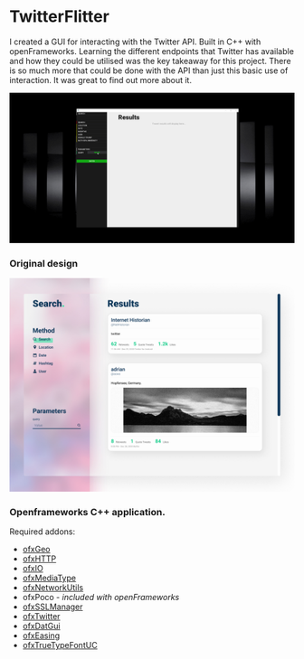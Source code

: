 # TwitterFlitter

I created a GUI for interacting with the Twitter API. Built in C++ with openFrameworks. Learning the different endpoints that Twitter has available and how they could be utilised was the key takeaway for this project. There is so much more that could be done with the API than just this basic use of interaction. It was great to find out more about it.

![](assets/recording_001.gif)

### Original design
![](assets/twitterflitter_design.jpg)

### Openframeworks C++ application.
Required addons:
* [ofxGeo](https://github.com/bakercp/ofxGeo)
* [ofxHTTP](https://github.com/bakercp/ofxHTTP)
* [ofxIO](ofxIO)
* [ofxMediaType](https://github.com/bakercp/ofxMediaType)
* [ofxNetworkUtils](https://github.com/bakercp/ofxNetworkUtils)
* ofxPoco - *included with openFrameworks*
* [ofxSSLManager](https://github.com/bakercp/ofxSSLManager)
* [ofxTwitter](https://github.com/bakercp/ofxTwitter)
* [ofxDatGui](https://github.com/braitsch/ofxDatGui)
* [ofxEasing](https://github.com/arturoc/ofxEasing)
* [ofxTrueTypeFontUC](https://github.com/hironishihara/ofxTrueTypeFontUC)
